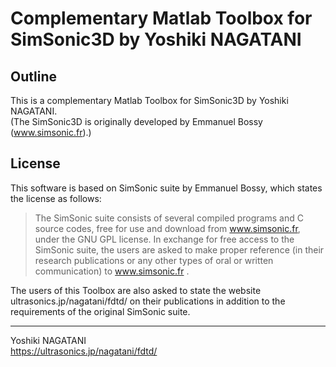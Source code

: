 # Complementary Matlab Toolbox for SimSonic3D by Yoshiki NAGATANI


## Outline
This is a complementary Matlab Toolbox for SimSonic3D by Yoshiki NAGATANI.  
(The SimSonic3D is originally developed by Emmanuel Bossy (www.simsonic.fr).)


## License

This software is based on SimSonic suite by Emmanuel Bossy, which states the license as follows:
> The SimSonic suite consists of several compiled programs and C source codes, free for use and download from www.simsonic.fr, under the GNU GPL license. In exchange for free access to the SimSonic suite, the users are asked to make proper reference (in their research publications or any other types of oral or written communication) to www.simsonic.fr .

The users of this Toolbox are also asked to state the website ultrasonics.jp/nagatani/fdtd/ on their publications in addition to the requirements of the original SimSonic suite.


***


Yoshiki NAGATANI  
https://ultrasonics.jp/nagatani/fdtd/
